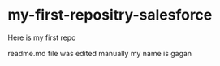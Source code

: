 # my-first-repositry-salesforce
Here is my first repo

readme.md file was edited manually
my name is gagan